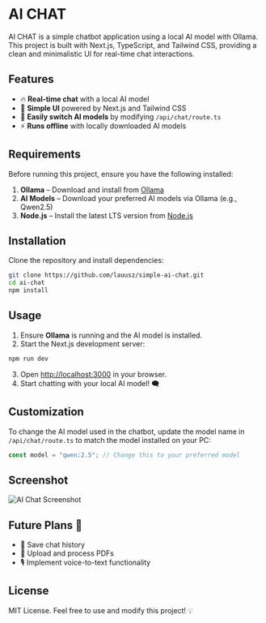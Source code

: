 # AI CHAT

AI CHAT is a simple chatbot application using a local AI model with Ollama. This project is built with Next.js, TypeScript, and Tailwind CSS, providing a clean and minimalistic UI for real-time chat interactions.

## Features

- 🔥 **Real-time chat** with a local AI model
- 🎨 **Simple UI** powered by Next.js and Tailwind CSS
- 🔄 **Easily switch AI models** by modifying `/api/chat/route.ts`
- ⚡ **Runs offline** with locally downloaded AI models

## Requirements

Before running this project, ensure you have the following installed:

1. **Ollama** – Download and install from [Ollama](https://ollama.ai/)
2. **AI Models** – Download your preferred AI models via Ollama (e.g., Qwen2.5)
3. **Node.js** – Install the latest LTS version from [Node.js](https://nodejs.org/)

## Installation

Clone the repository and install dependencies:

```sh
git clone https://github.com/lauusz/simple-ai-chat.git
cd ai-chat
npm install
```

## Usage

1. Ensure **Ollama** is running and the AI model is installed.
2. Start the Next.js development server:

```sh
npm run dev
```

3. Open [http://localhost:3000](http://localhost:3000) in your browser.
4. Start chatting with your local AI model! 🗨️

## Customization

To change the AI model used in the chatbot, update the model name in `/api/chat/route.ts` to match the model installed on your PC:

```ts
const model = "qwen:2.5"; // Change this to your preferred model
```

## Screenshot

![AI Chat Screenshot](image.png)

## Future Plans 🚀

- 💾 Save chat history
- 📂 Upload and process PDFs
- 🎙️ Implement voice-to-text functionality

## License

MIT License. Feel free to use and modify this project! 💡

